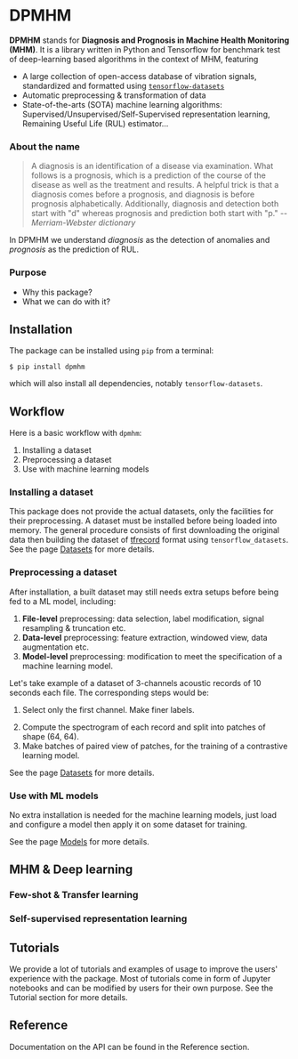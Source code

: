 # DPMHM

**DPMHM** stands for **Diagnosis and Prognosis in Machine Health Monitoring (MHM)**. It is a library written in Python and Tensorflow for benchmark test of deep-learning based algorithms in the context of MHM, featuring

- A large collection of open-access database of vibration signals, standardized and formatted using [`tensorflow-datasets`](https://www.tensorflow.org/datasets/overview)
- Automatic preprocessing & transformation of data
- State-of-the-arts (SOTA) machine learning algorithms: Supervised/Unsupervised/Self-Supervised representation learning, Remaining Useful Life (RUL) estimator...

### About the name
> A diagnosis is an identification of a disease via examination. What follows is a prognosis, which is a prediction of the course of the disease as well as the treatment and results. A helpful trick is that a diagnosis comes before a prognosis, and diagnosis is before prognosis alphabetically. Additionally, diagnosis and detection both start with "d" whereas prognosis and prediction both start with "p."
> -- <cite>Merriam-Webster dictionary</cite>

In DPMHM we understand *diagnosis* as the detection of anomalies and *prognosis* as the prediction of RUL.

### Purpose
- Why this package?
- What we can do with it?


## Installation
The package can be installed using `pip` from a terminal:
```shell
$ pip install dpmhm
```
which will also install all dependencies, notably `tensorflow-datasets`.

## Workflow
Here is a basic workflow with `dpmhm`:

1. Installing a dataset
2. Preprocessing a dataset
3. Use with machine learning models

### Installing a dataset
This package does not provide the actual datasets, only the facilities for their preprocessing. A dataset must be installed before being loaded into memory. The general procedure consists of first downloading the original data then building the dataset of [tfrecord](https://www.tensorflow.org/tutorials/load_data/tfrecord) format using `tensorflow_datasets`. See the page [Datasets](datasets.md#Installation) for more details.


### Preprocessing a dataset
After installation, a built dataset may still needs extra setups before being fed to a ML model, including:

1. **File-level** preprocessing: data selection, label modification, signal resampling & truncation etc.
2. **Data-level** preprocessing: feature extraction, windowed view, data augmentation etc.
3. **Model-level** preprocessing: modification to meet the specification of a machine learning model.

Let's take example of a dataset of 3-channels acoustic records of 10 seconds each file. The corresponding steps would be:

1. Select only the first channel. Make finer labels.
<!-- Split the long signal into chunks of 1 second. -->
2. Compute the spectrogram of each record and split into patches of shape (64, 64).
3. Make batches of paired view of patches, for the training of a contrastive learning model.

See the page [Datasets](datasets.md#Preprocessing) for more details.

### Use with ML models
No extra installation is needed for the machine learning models, just load and configure a model then apply it on some dataset for training.

See the page [Models](models.md) for more details.

## MHM & Deep learning

### Few-shot & Transfer learning

### Self-supervised representation learning


## Tutorials
We provide a lot of tutorials and examples of usage to improve the users' experience with the package. Most of tutorials come in form of Jupyter notebooks and can be modified by users for their own purpose. See the Tutorial section for more details.

## Reference
Documentation on the API can be found in the Reference section.